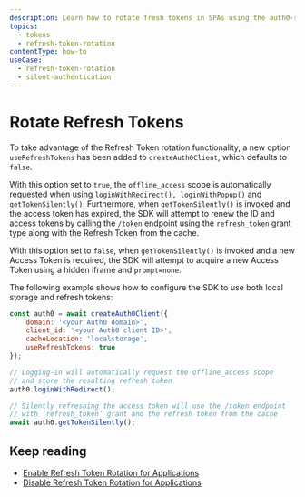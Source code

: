 ```yaml
---
description: Learn how to rotate fresh tokens in SPAs using the auth0-spa-js.
topics:
  - tokens
  - refresh-token-rotation
contentType: how-to
useCase:
  - refresh-token-rotation
  - silent-authentication
---
```

# Rotate Refresh Tokens

To take advantage of the Refresh Token rotation functionality, a new option `useRefreshTokens` has been added to `createAuth0Client`, which defaults to `false`.

With this option set to `true`, the `offline_access` scope is automatically requested when using `loginWithRedirect(), loginWithPopup()` and `getTokenSilently()`. Furthermore, when `getTokenSilently()` is invoked and the access token has expired, the SDK will attempt to renew the ID and access tokens by calling the `/token` endpoint using the `refresh_token` grant type along with the Refresh Token from the cache. 

With this option set to `false`, when `getTokenSilently()` is invoked and a new Access Token is required, the SDK will attempt to acquire a new Access Token using a hidden iframe and `prompt=none`.

The following example shows how to configure the SDK to use both local storage and refresh tokens:

```js
const auth0 = await createAuth0Client({
    domain: '<your Auth0 domain>',
    client_id: '<your Auth0 client ID>',
    cacheLocation: 'localstorage',
    useRefreshTokens: true
});

// Logging-in will automatically request the offline_access scope
// and store the resulting refresh token
auth0.loginWithRedirect();

// Silently refreshing the access token will use the /token endpoint
// with ‘refresh_token’ grant and the refresh token from the cache
await auth0.getTokenSilently();
```

## Keep reading

* [Enable Refresh Token Rotation for Applications](/tokens/guides/enable-refresh-token-rotation)
* [Disable Refresh Token Rotation for Applications](/tokens/guides/disable-refresh-token-rotation)
